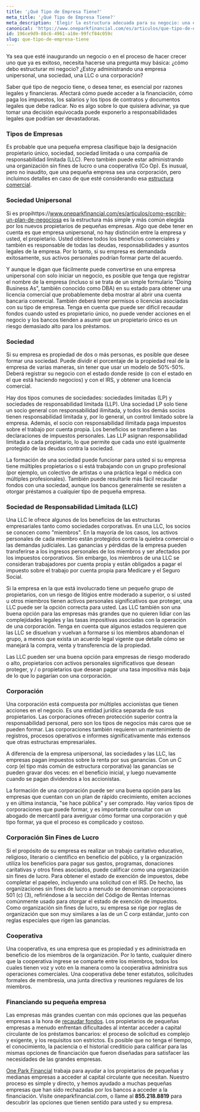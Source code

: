 ```yaml
---
title: '¿Qué Tipo de Empresa Tiene?'
meta_title: '¿Qué Tipo de Empresa Tiene?'
meta_description: 'Elegir la estructura adecuada para su negocio: una empresa unipersonal, una sociedad, una LLC o una corporación, etc. - es esencial por razones legales y financieras. El tipo de empresa que tiene determina cómo puede acceder a la financiación, cómo paga los impuestos, los salarios y los tipos de contratos y documentos legales que debe radicar, y cuáles son sus responsabilidades legales si la empresa enfrenta problemas. ¡Elija sabiamente!'
canonical: 'https://www.oneparkfinancial.com/es/articulos/que-tipo-de-empresa-tiene'
id: 196ce9d9-88c6-4961-a10e-99fcf84c059c
slug: que-tipo-de-empresa-tiene
---
```

Ya sea que esté inaugurando un negocio o en el proceso de hacer crecer uno que ya es exitoso, necesita hacerse una pregunta muy básica: ¿cómo debo estructurar mi negocio? ¿Estoy administrando una empresa unipersonal, una sociedad, una LLC o una corporación? 

Saber qué tipo de negocio tiene, o desea tener, es esencial por razones legales y financieras. Afectará cómo puede acceder a la financiación, cómo paga los impuestos, los salarios y los tipos de contratos y documentos legales que debe radicar. No es algo sobre lo que quisiera adivinar, ya que tomar una decisión equivocada puede exponerlo a responsabilidades legales que podrían ser devastadoras. 

### Tipos de Empresas

Es probable que una pequeña empresa clasifique bajo la designación propietario único, sociedad, sociedad limitada o una compañía de responsabilidad limitada (LLC). Pero también puede estar administrando una organización sin fines de lucro o una cooperativa (Co Op). Es inusual, pero no inaudito, que una pequeña empresa sea una corporación, pero incluimos detalles en caso de que esté considerando esa [estructura comercial](https://www.oneparkfinancial.com/es/articulos/la-diferencia-entre-financiacion-de-capital-circulante-y-prestamo-comercial).

### Sociedad Unipersonal

Si es propihttps://www.oneparkfinancial.com/es/articulos/como-escribir-un-plan-de-negociosa es la estructura más simple y más común elegida por los nuevos propietarios de pequeñas empresas. Algo que debe tener en cuenta es que empresa unipersonal, no hay distinción entre la empresa y usted, el propietario. Usted obtiene todos los beneficios comerciales y también es responsable de todas las deudas, responsabilidades y asuntos legales de la empresa. Por lo tanto, si su empresa es demandada exitosamente, sus activos personales podrían formar parte del acuerdo. 

Y aunque le digan que fácilmente puede convertirse en una empresa unipersonal con solo iniciar un negocio, es posible que tenga que registrar el nombre de la empresa (incluso si se trata de un simple formulario "Doing Business As", también conocido como DBA) en su estado para obtener una licencia comercial que probablemente deba mostrar al abrir una cuenta bancaria comercial. También deberá tener permisos o licencias asociadas con su tipo de empresa. Tenga en cuenta que puede ser difícil recaudar fondos cuando usted es propietario único, no puede vender acciones en el negocio y los bancos tienden a asumir que un propietario único es un riesgo demasiado alto para los préstamos.  

### Sociedad

Si su empresa es propiedad de dos o más personas, es posible que desee formar una sociedad. Puede dividir el porcentaje de la propiedad real de la empresa de varias maneras, sin tener que usar un modelo de 50%-50%. Deberá registrar su negocio con el estado donde reside (o con el estado en el que está haciendo negocios) y con el IRS, y obtener una licencia comercial.

Hay dos tipos comunes de sociedades: sociedades limitadas (LP) y sociedades de responsabilidad limitada (LLP). Una sociedad LP solo tiene un socio general con responsabilidad ilimitada, y todos los demás socios tienen responsabilidad limitada y, por lo general, un control limitado sobre la empresa. Además, el socio con responsabilidad ilimitada paga impuestos sobre el trabajo por cuenta propia. Los beneficios se transfieren a las declaraciones de impuestos personales. Las LLP asignan responsabilidad limitada a cada propietario, lo que permite que cada uno esté igualmente protegido de las deudas contra la sociedad. 

La formación de una sociedad puede funcionar para usted si su empresa tiene múltiples propietarios o si está trabajando con un grupo profesional (por ejemplo, un colectivo de artistas o una práctica legal o médica con múltiples profesionales). También puede resultarle más fácil recaudar fondos con una sociedad, aunque los bancos generalmente se resisten a otorgar préstamos a cualquier tipo de pequeña empresa.

### Sociedad de Responsabilidad Limitada (LLC)

Una LLC le ofrece algunos de los beneficios de las estructuras empresariales tanto como sociedades corporativas. En una LLC, los socios se conocen como "miembros". En la mayoría de los casos, los activos personales de cada miembro están protegidos contra la quiebra comercial o las demandas judiciales. Las ganancias y pérdidas de la empresa pueden transferirse a los ingresos personales de los miembros y ser afectados por los impuestos corporativos. Sin embargo, los miembros de una LLC se consideran trabajadores por cuenta propia y están obligados a pagar el impuesto sobre el trabajo por cuenta propia para Medicare y el Seguro Social.

Si la empresa en la que está involucrado tiene un pequeño grupo de propietarios, con un riesgo de litigios entre moderado a superior, o si usted u otros miembros tienen activos personales significativos que proteger, una LLC puede ser la opción correcta para usted. Las LLC también son una buena opción para las empresas más grandes que no quieren lidiar con las complejidades legales y las tasas impositivas asociadas con la operación de una corporación. Tenga en cuenta que algunos estados requieren que las LLC se disuelvan y vuelvan a formarse si los miembros abandonan el grupo, a menos que exista un acuerdo legal vigente que detalle cómo se manejará la compra, venta y transferencia de la propiedad.

Las LLC pueden ser una buena opción para empresas de riesgo moderado o alto, propietarios con activos personales significativos que desean proteger, y / o propietarios que desean pagar una tasa impositiva más baja de lo que lo pagarían con una corporación.

### Corporación

Una corporación está compuesta por múltiples accionistas que tienen acciones en el negocio. Es una entidad jurídica separada de sus propietarios. Las corporaciones ofrecen protección superior contra la responsabilidad personal, pero son los tipos de negocios más caros que se pueden formar.  Las corporaciones también requieren un mantenimiento de registros, procesos operativos e informes significativamente más extensos que otras estructuras empresariales.

A diferencia de la empresa unipersonal, las sociedades y las LLC, las empresas pagan impuestos sobre la renta por sus ganancias. Con un C corp (el tipo más común de estructura corporativa) las ganancias se pueden gravar dos veces: en el beneficio inicial, y luego nuevamente cuando se pagan dividendos a los accionistas.

La formación de una corporación puede ser una buena opción para las empresas que cuentan con un plan de rápido crecimiento, emiten acciones y  en última instancia, "se hace pública" y ser comprado. Hay varios tipos de corporaciones que puede formar, y es importante consultar con un abogado de mercantil para averiguar cómo formar una corporación y qué tipo formar, ya que el proceso es complicado y costoso.

### Corporación Sin Fines de Lucro

Si el propósito de su empresa es realizar un trabajo caritativo educativo, religioso, literario o científico en beneficio del público, y la organización utiliza los beneficios para pagar sus gastos, programas, donaciones caritativas y otros fines asociados, puede calificar como una organización sin fines de lucro. Para obtener el estado de exención de impuestos, debe completar el papeleo, incluyendo una solicitud con el IRS. De hecho, las organizaciones sin fines de lucro a menudo se denominan corporaciones 501 (c) (3), refiriéndose a la sección del Código de Rentas Internas comúnmente usado para otorgar el estado de exención de impuestos. Como organización sin fines de lucro, su empresa se rige por reglas de organización que son muy similares a las de un C corp estándar, junto con reglas especiales que rigen las ganancias. 

### Cooperativa

Una cooperativa, es una empresa que es propiedad y es administrada en beneficio de los miembros de la organización. Por lo tanto, cualquier dinero que la cooperativa ingrese se comparte entre los miembros, todos los cuales tienen voz y voto en la manera como la cooperativa administra sus operaciones comerciales. Una cooperativa debe tener estatutos, solicitudes formales de membresía, una junta directiva y reuniones regulares de los miembros. 

### Financiando su pequeña empresa

Las empresas más grandes cuentan con más opciones que las pequeñas empresas a la hora de [recaudar fondos](https://www.oneparkfinancial.com/es/preaprob). Los propietarios de pequeñas empresas a menudo enfrentan dificultades al intentar acceder a capital circulante de los préstamos bancarios: el proceso de solicitud es complejo y exigente, y los requisitos son estrictos. Es posible que no tenga el tiempo, el conocimiento, la paciencia o el historial crediticio para calificar para las mismas opciones de financiación que fueron diseñadas para satisfacer las necesidades de las grandes empresas.

[One Park Financial](https://www.oneparkfinancial.com/es/) trabaja para ayudar a los propietarios de pequeñas y medianas empresas a acceder al capital circulante que necesitan. Nuestro proceso es simple y directo, y hemos ayudado a muchas pequeñas empresas que han sido rechazadas por los bancos a acceder a la financiación. Visite oneparkfinancial.com, o llame al **855.218.8819** para descubrir las opciones que tienen sentido para usted y su empresa.